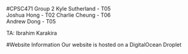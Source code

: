 #CPSC471 Group 2
Kyle Sutherland - T05  
Joshua Hong - T02 
Charlie Cheung - T06  
Andrew Dong - T05  
  
TA: Ibrahim Karakira

#Website Information
Our website is hosted on a DigitalOcean Droplet
